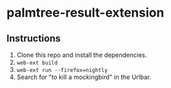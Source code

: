 # palmtree-result-extension

## Instructions
1. Clone this repo and install the dependencies.
2. `web-ext build`
3. `web-ext run --firefox=nightly`
4. Search for "to kill a mockingbird" in the Urlbar.
